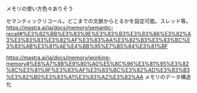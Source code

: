 メモリの使い方色々ありそう

セマンティックリコール。どこまでの文脈からとるかを設定可能。スレッド等。
https://mastra.ai/ja/docs/memory/semantic-recall#%E3%82%BB%E3%83%9E%E3%83%B3%E3%83%86%E3%82%A3%E3%83%83%E3%82%AF%E3%83%AA%E3%82%B3%E3%83%BC%E3%83%AB%E3%81%AE%E4%BB%95%E7%B5%84%E3%81%BF


https://mastra.ai/ja/docs/memory/working-memory#%E6%A7%8B%E9%80%A0%E5%8C%96%E3%81%95%E3%82%8C%E3%81%9F%E3%83%AF%E3%83%BC%E3%82%AD%E3%83%B3%E3%82%B0%E3%83%A1%E3%83%A2%E3%83%AA
メモリのデータ構造化
